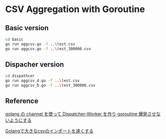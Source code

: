 # CSV Aggregation with Goroutine


## Basic version


```bash
cd basic
go run aggcsv.go -f ..\test.csv
go run aggcsv.go -f ..\test_300000.csv

```

## Dispacher version
```bash
cd dispathcer
go run aggcsv_d.go -f ..\test.csv
go run aggcsv_D.go -f ..\test_300000.csv

```

## Reference

[golang の channel を使って Dispatcher-Worker を作り goroutine 爆発させないようにする](http://blog.kaneshin.co/entry/2016/08/18/190435)

[Golangで大きなcsvのインポートを速くする](http://blog.yudppp.com/posts/csv_fast_upload/)


